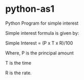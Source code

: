 # python-as1
Python Program for simple interest



Simple interest formula is given by: 

Simple Interest = (P x T x R)/100 

Where, P is the principal amount 

T is the time  

R is the rate.

